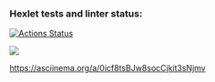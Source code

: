 ### Hexlet tests and linter status:
[![Actions Status](https://github.com/GrandVandal/java-project-61/workflows/hexlet-check/badge.svg)](https://github.com/GrandVandal/java-project-61/actions)

<a href="https://codeclimate.com/github/GrandVandal/java-project-61/maintainability"><img src="https://api.codeclimate.com/v1/badges/c9fdf32a23fc97772f12/maintainability" /></a>

https://asciinema.org/a/0icf8tsBJw8socCjkit3sNjmv
